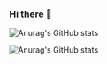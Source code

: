 ### Hi there 👋

![Anurag's GitHub stats](https://github-readme-stats.vercel.app/api?username=1746705990&show_icons=true&theme=graywhite)

![Anurag's GitHub stats](https://github-readme-stats.vercel.app/api?username=1746705990&show_icons=true&theme=graywhite)



<!--
**1746705990/1746705990** is a ✨ _special_ ✨ repository because its `README.md` (this file) appears on your GitHub profile.

Here are some ideas to get you started:

- 🔭 I’m currently working on ...
- 🌱 I’m currently learning ...
- 👯 I’m looking to collaborate on ...
- 🤔 I’m looking for help with ...
- 💬 Ask me about ...
- 📫 How to reach me: ...
- 😄 Pronouns: ...
- ⚡ Fun fact: ...
-->
